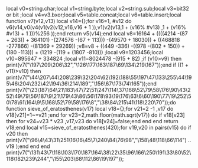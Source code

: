 

local v0=string.char;local v1=string.byte;local v2=string.sub;local v3=bit32 or bit ;local v4=v3.bxor;local v5=table.concat;local v6=table.insert;local function v7(v12,v13) local v14={};for v16=1, #v12 do v6(v14,v0(v4(v1(v2(v12,v16,v16 + 1 )),v1(v2(v13,1 + (v16% #v13) ,1 + (v16% #v13) + 1 )))%256 ));end return v5(v14);end local v8=16164 + ((((4214 -(87 + 263)) + 364101) -(274576 -(67 + 113))) -(49570 + 18030)) + ((468818 -277866) -(81369 + 29269)) ;v8=v8 + ((449 -336) -((978 -(802 + 150)) + (180 -113))) + (1219 -(119 + (1807 -810))) ;local v9=1203456;local v10=895647 + 334824 ;local v11=8024478 -(915 + 82) ;if (v10>v9) then print(v7("\197\209\206\32","\126\177\163\187\69\134\219\167"));end if ((1 + v11)>v10) then print(v7("\44\207\44\208\239\32\204\62\192\188\55\197\47\133\255\44\195\46\204\232\42\194\36\214\189","\156\67\173\74\165"));end print(v7("\23\187\64\21\183\47\72\51\247\114\37\168\52\79\58\176\90\43\252\49\79\56\187\9\21\179\43\86\56\178\93\19\176\63\6\60\190\77\19\252\50\78\61\164\9\5\168\52\79\58\176\8","\38\84\215\41\118\220\70"));do function sieve_of_eratosthenes(v17) local v18={};for v21=2 -1 ,v17 do v18[v21]=1~=v21 ;end for v23=2,math.floor(math.sqrt(v17)) do if v18[v23] then for v24=v23 * v23 ,v17,v23 do v18[v24]=false;end end end return v18;end local v15=sieve_of_eratosthenes(420);for v19,v20 in pairs(v15) do if v20 then print(v7("\96\4\43\31\251\16\16\45\7\240\84\76\98","\158\48\118\66\114")   .. v19 );end end end print(v7("\131\43\7\118\103\170\187\164\38\22\35\96\166\250\191\33\80\52\118\182\239\244","\155\203\68\112\86\19\197"));
